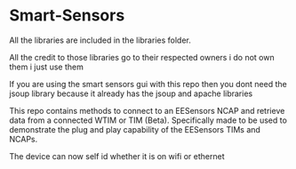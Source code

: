Smart-Sensors
=============

All the libraries are included in the libraries folder.

All the credit to those libraries go to their respected owners i do not own them i just use them

If you are using the smart sensors gui with this repo then you dont need the jsoup library because it already has the jsoup and apache libraries

This repo contains methods to connect to an EESensors NCAP and retrieve data from a connected WTIM or TIM (Beta). Specifically made to be 
used to demonstrate the plug and play capability of the EESensors TIMs and NCAPs. 

The device can now self id whether it is on wifi  or ethernet

